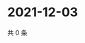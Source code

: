 # 2021-12-03

共 0 条

<!-- BEGIN WEIBO -->
<!-- 最后更新时间 Fri Dec 03 2021 03:00:51 GMT+0800 (China Standard Time) -->

<!-- END WEIBO -->
